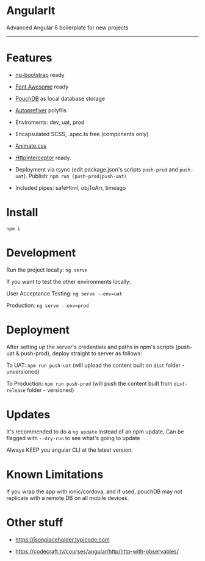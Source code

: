 # AngularIt
Advanced Angular 6 boilerplate for new projects

---

# Features

- [ng-bootstrap](https://ng-bootstrap.github.io/) ready

- [Font Awesome](https://fontawesome.com/icons) ready

- [PouchDB](https://pouchdb.com/) as local database storage

- [Autoprefixer](https://github.com/postcss/autoprefixer) polyfils

- Enviroments: dev, uat, prod

- Encapsulated SCSS, .spec.ts free (components only)

- [Animate.css](https://daneden.github.io/animate.css)

- [HttpInterceptor](https://angular.io/api/common/http/HttpInterceptor) ready.

- Deployment via rsync (edit package.json's scripts `push-prod` and `push-uat`). Publish: `npm run (push-prod|push-uat)`

- Included pipes: safeHtml, objToArr, timeago

# Install
`npm i`

# Development
Run the project locally: `ng serve`

If you want to test the other environments locally:

User Acceptance Testing: `ng serve --env=uat`

Production: `ng serve --env=prod`

# Deployment
After setting up the server's credentials and paths in npm's scripts (push-uat & push-prod), deploy straight to server as follows:

To UAT: `npm run push-uat` (will upload the content built on `dist` folder - unversioned)

To Production: `npm run push-prod` (will push the content built from `dist-release` folder - versioned)

# Updates
It's recommended to do a `ng update` instead of an npm update. Can be flagged with `--dry-run` to see what's going to update

Always KEEP you angular CLI at the latest version.

# Known Limitations
If you wrap the app with ionic/cordova, and if used, pouchDB may not replicate with a remote DB on all mobile devices.

# Other stuff
- https://jsonplaceholder.typicode.com

- https://codecraft.tv/courses/angular/http/http-with-observables/